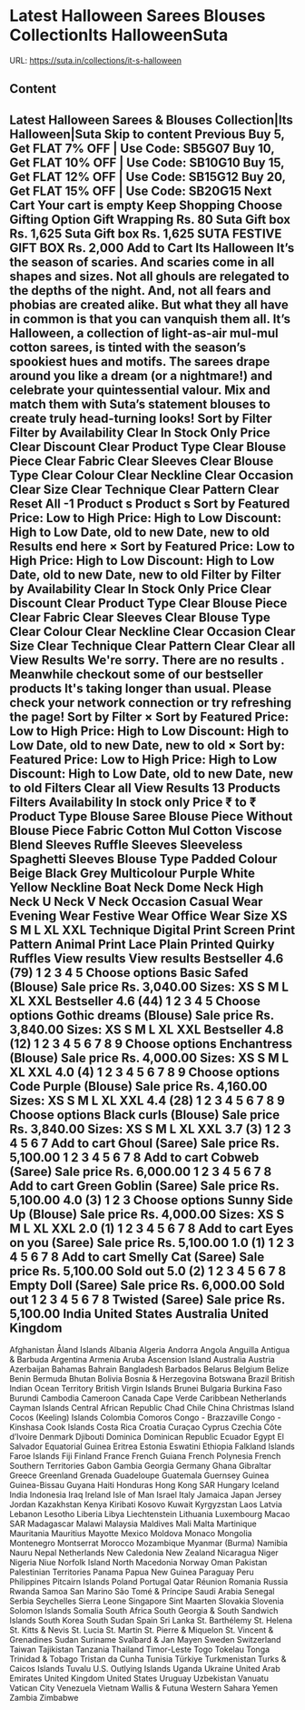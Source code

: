 # Latest Halloween Sarees  Blouses CollectionIts HalloweenSuta

URL: https://suta.in/collections/it-s-halloween

## Content

Latest Halloween Sarees & Blouses Collection|Its Halloween|Suta
Skip to content
Previous
Buy 5, Get FLAT 7% OFF | Use Code: SB5G07
Buy 10, Get FLAT 10% OFF | Use Code: SB10G10
Buy 15, Get FLAT 12% OFF | Use Code: SB15G12
Buy 20, Get FLAT 15% OFF | Use Code: SB20G15
Next
Cart
Your cart is empty
Keep Shopping
Choose Gifting Option
Gift Wrapping
Rs. 80
Suta Gift box
Rs. 1,625
Suta Gift box
Rs. 1,625
SUTA FESTIVE GIFT BOX
Rs. 2,000
Add to Cart
Its Halloween
It’s the season of scaries. And scaries come in all shapes and sizes. Not all ghouls are relegated to the depths of the night. And, not all fears and phobias are created alike. But what they all have in common is that you can vanquish them all. It’s Halloween, a collection of light-as-air mul-mul cotton sarees, is tinted with the season’s spookiest hues and motifs. The sarees drape around you like a dream (or a nightmare!) and celebrate your quintessential valour. Mix and match them with Suta’s statement blouses to create truly head-turning looks!
Sort by
Filter
Filter by
Availability
Clear
In Stock Only
Price
Clear
Discount
Clear
Product Type
Clear
Blouse Piece
Clear
Fabric
Clear
Sleeves
Clear
Blouse Type
Clear
Colour
Clear
Neckline
Clear
Occasion
Clear
Size
Clear
Technique
Clear
Pattern
Clear
Reset All
-1
Product
s
Product
s
Sort by
Featured
Price: Low to High
Price: High to Low
Discount: High to Low
Date, old to new
Date, new to old
Results end here
×
Sort by
Featured
Price: Low to High
Price: High to Low
Discount: High to Low
Date, old to new
Date, new to old
Filter by
Filter by
Availability
Clear
In Stock Only
Price
Clear
Discount
Clear
Product Type
Clear
Blouse Piece
Clear
Fabric
Clear
Sleeves
Clear
Blouse Type
Clear
Colour
Clear
Neckline
Clear
Occasion
Clear
Size
Clear
Technique
Clear
Pattern
Clear
Clear all
View Results
We're sorry. There are no results
.
Meanwhile checkout some of our bestseller products
It's taking longer than usual. Please check your network connection or try refreshing the page!
Sort by
Filter
×
Sort by
Featured
Price: Low to High
Price: High to Low
Discount: High to Low
Date, old to new
Date, new to old
×
Sort by:
Featured
Price: Low to High
Price: High to Low
Discount: High to Low
Date, old to new
Date, new to old
Filters
Clear all
View Results
13 Products
Filters
Availability
In stock only
Price
₹
to
₹
Product Type
Blouse
Saree
Blouse Piece
Without Blouse Piece
Fabric
Cotton
Mul Cotton
Viscose Blend
Sleeves
Ruffle Sleeves
Sleeveless
Spaghetti Sleeves
Blouse Type
Padded
Colour
Beige
Black
Grey
Multicolour
Purple
White
Yellow
Neckline
Boat Neck
Dome Neck
High Neck
U Neck
V Neck
Occasion
Casual Wear
Evening Wear
Festive Wear
Office Wear
Size
XS
S
M
L
XL
XXL
Technique
Digital Print
Screen Print
Pattern
Animal Print
Lace
Plain
Printed
Quirky
Ruffles
View results
View results
Bestseller
4.6
(79)
1
2
3
4
5
Choose options
Basic Safed (Blouse)
Sale price
Rs. 3,040.00
Sizes:
XS
S
M
L
XL
XXL
Bestseller
4.6
(44)
1
2
3
4
5
Choose options
Gothic dreams (Blouse)
Sale price
Rs. 3,840.00
Sizes:
XS
S
M
L
XL
XXL
Bestseller
4.8
(12)
1
2
3
4
5
6
7
8
9
Choose options
Enchantress (Blouse)
Sale price
Rs. 4,000.00
Sizes:
XS
S
M
L
XL
XXL
4.0
(4)
1
2
3
4
5
6
7
8
9
Choose options
Code Purple (Blouse)
Sale price
Rs. 4,160.00
Sizes:
XS
S
M
L
XL
XXL
4.4
(28)
1
2
3
4
5
6
7
8
9
Choose options
Black curls (Blouse)
Sale price
Rs. 3,840.00
Sizes:
XS
S
M
L
XL
XXL
3.7
(3)
1
2
3
4
5
6
7
Add to cart
Ghoul (Saree)
Sale price
Rs. 5,100.00
1
2
3
4
5
6
7
8
Add to cart
Cobweb (Saree)
Sale price
Rs. 6,000.00
1
2
3
4
5
6
7
8
Add to cart
Green Goblin (Saree)
Sale price
Rs. 5,100.00
4.0
(3)
1
2
3
Choose options
Sunny Side Up (Blouse)
Sale price
Rs. 4,000.00
Sizes:
XS
S
M
L
XL
XXL
2.0
(1)
1
2
3
4
5
6
7
8
Add to cart
Eyes on you (Saree)
Sale price
Rs. 5,100.00
1.0
(1)
1
2
3
4
5
6
7
8
Add to cart
Smelly Cat (Saree)
Sale price
Rs. 5,100.00
Sold out
5.0
(2)
1
2
3
4
5
6
7
8
Empty Doll (Saree)
Sale price
Rs. 6,000.00
Sold out
1
2
3
4
5
6
7
8
Twisted (Saree)
Sale price
Rs. 5,100.00
India
United States
Australia
United Kingdom
---
Afghanistan
Åland Islands
Albania
Algeria
Andorra
Angola
Anguilla
Antigua & Barbuda
Argentina
Armenia
Aruba
Ascension Island
Australia
Austria
Azerbaijan
Bahamas
Bahrain
Bangladesh
Barbados
Belarus
Belgium
Belize
Benin
Bermuda
Bhutan
Bolivia
Bosnia & Herzegovina
Botswana
Brazil
British Indian Ocean Territory
British Virgin Islands
Brunei
Bulgaria
Burkina Faso
Burundi
Cambodia
Cameroon
Canada
Cape Verde
Caribbean Netherlands
Cayman Islands
Central African Republic
Chad
Chile
China
Christmas Island
Cocos (Keeling) Islands
Colombia
Comoros
Congo - Brazzaville
Congo - Kinshasa
Cook Islands
Costa Rica
Croatia
Curaçao
Cyprus
Czechia
Côte d’Ivoire
Denmark
Djibouti
Dominica
Dominican Republic
Ecuador
Egypt
El Salvador
Equatorial Guinea
Eritrea
Estonia
Eswatini
Ethiopia
Falkland Islands
Faroe Islands
Fiji
Finland
France
French Guiana
French Polynesia
French Southern Territories
Gabon
Gambia
Georgia
Germany
Ghana
Gibraltar
Greece
Greenland
Grenada
Guadeloupe
Guatemala
Guernsey
Guinea
Guinea-Bissau
Guyana
Haiti
Honduras
Hong Kong SAR
Hungary
Iceland
India
Indonesia
Iraq
Ireland
Isle of Man
Israel
Italy
Jamaica
Japan
Jersey
Jordan
Kazakhstan
Kenya
Kiribati
Kosovo
Kuwait
Kyrgyzstan
Laos
Latvia
Lebanon
Lesotho
Liberia
Libya
Liechtenstein
Lithuania
Luxembourg
Macao SAR
Madagascar
Malawi
Malaysia
Maldives
Mali
Malta
Martinique
Mauritania
Mauritius
Mayotte
Mexico
Moldova
Monaco
Mongolia
Montenegro
Montserrat
Morocco
Mozambique
Myanmar (Burma)
Namibia
Nauru
Nepal
Netherlands
New Caledonia
New Zealand
Nicaragua
Niger
Nigeria
Niue
Norfolk Island
North Macedonia
Norway
Oman
Pakistan
Palestinian Territories
Panama
Papua New Guinea
Paraguay
Peru
Philippines
Pitcairn Islands
Poland
Portugal
Qatar
Réunion
Romania
Russia
Rwanda
Samoa
San Marino
São Tomé & Príncipe
Saudi Arabia
Senegal
Serbia
Seychelles
Sierra Leone
Singapore
Sint Maarten
Slovakia
Slovenia
Solomon Islands
Somalia
South Africa
South Georgia & South Sandwich Islands
South Korea
South Sudan
Spain
Sri Lanka
St. Barthélemy
St. Helena
St. Kitts & Nevis
St. Lucia
St. Martin
St. Pierre & Miquelon
St. Vincent & Grenadines
Sudan
Suriname
Svalbard & Jan Mayen
Sweden
Switzerland
Taiwan
Tajikistan
Tanzania
Thailand
Timor-Leste
Togo
Tokelau
Tonga
Trinidad & Tobago
Tristan da Cunha
Tunisia
Türkiye
Turkmenistan
Turks & Caicos Islands
Tuvalu
U.S. Outlying Islands
Uganda
Ukraine
United Arab Emirates
United Kingdom
United States
Uruguay
Uzbekistan
Vanuatu
Vatican City
Venezuela
Vietnam
Wallis & Futuna
Western Sahara
Yemen
Zambia
Zimbabwe